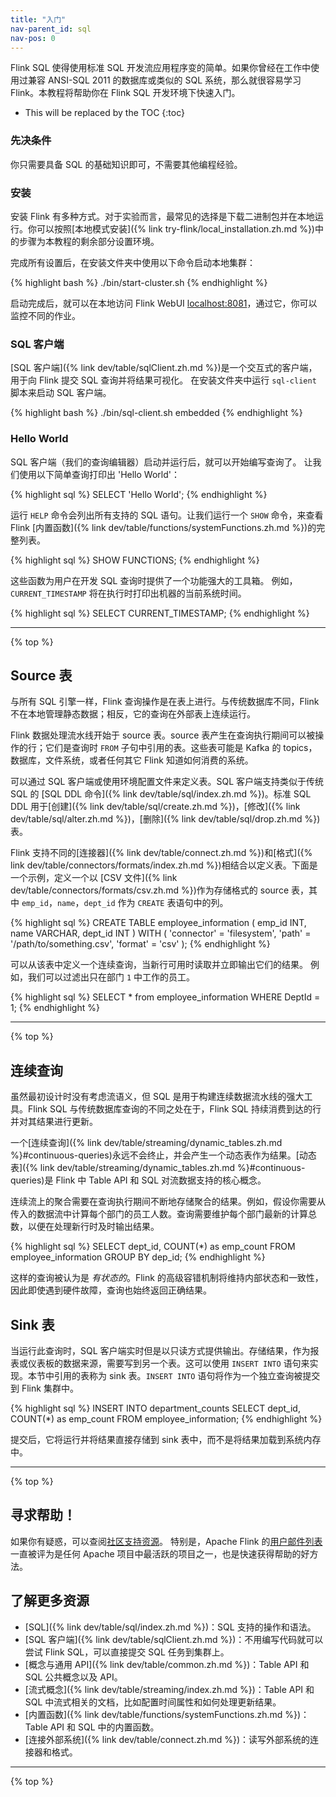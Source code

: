 ```yaml
---
title: "入门"
nav-parent_id: sql
nav-pos: 0
---
```

<!--
Licensed to the Apache Software Foundation (ASF) under one
or more contributor license agreements.  See the NOTICE file
distributed with this work for additional information
regarding copyright ownership.  The ASF licenses this file
to you under the Apache License, Version 2.0 (the
"License"); you may not use this file except in compliance
with the License.  You may obtain a copy of the License at

  http://www.apache.org/licenses/LICENSE-2.0

Unless required by applicable law or agreed to in writing,
software distributed under the License is distributed on an
"AS IS" BASIS, WITHOUT WARRANTIES OR CONDITIONS OF ANY
KIND, either express or implied.  See the License for the
specific language governing permissions and limitations
under the License.
-->

Flink SQL 使得使用标准 SQL 开发流应用程序变的简单。如果你曾经在工作中使用过兼容 ANSI-SQL 2011 的数据库或类似的 SQL 系统，那么就很容易学习 Flink。本教程将帮助你在 Flink SQL 开发环境下快速入门。

* This will be replaced by the TOC
{:toc}


### 先决条件

你只需要具备 SQL 的基础知识即可，不需要其他编程经验。

### 安装

安装 Flink 有多种方式。对于实验而言，最常见的选择是下载二进制包并在本地运行。你可以按照[本地模式安装]({% link try-flink/local_installation.zh.md %})中的步骤为本教程的剩余部分设置环境。

完成所有设置后，在安装文件夹中使用以下命令启动本地集群：

{% highlight bash %}
./bin/start-cluster.sh
{% endhighlight %}
 
启动完成后，就可以在本地访问 Flink WebUI [localhost:8081](localhost:8081)，通过它，你可以监控不同的作业。

### SQL 客户端

[SQL 客户端]({% link dev/table/sqlClient.zh.md %})是一个交互式的客户端，用于向 Flink 提交 SQL 查询并将结果可视化。
在安装文件夹中运行 `sql-client` 脚本来启动 SQL 客户端。

 {% highlight bash %}
./bin/sql-client.sh embedded
 {% endhighlight %} 

### Hello World

SQL 客户端（我们的查询编辑器）启动并运行后，就可以开始编写查询了。
让我们使用以下简单查询打印出 'Hello World'：
 
{% highlight sql %}
SELECT 'Hello World';
{% endhighlight %}

运行 `HELP` 命令会列出所有支持的 SQL 语句。让我们运行一个 `SHOW` 命令，来查看 Flink [内置函数]({% link dev/table/functions/systemFunctions.zh.md %})的完整列表。

{% highlight sql %}
SHOW FUNCTIONS;
{% endhighlight %}

这些函数为用户在开发 SQL 查询时提供了一个功能强大的工具箱。
例如，`CURRENT_TIMESTAMP` 将在执行时打印出机器的当前系统时间。

{% highlight sql %}
SELECT CURRENT_TIMESTAMP;
{% endhighlight %}

---------------

{% top %}

## Source 表

与所有 SQL 引擎一样，Flink 查询操作是在表上进行。与传统数据库不同，Flink 不在本地管理静态数据；相反，它的查询在外部表上连续运行。

Flink 数据处理流水线开始于 source 表。source 表产生在查询执行期间可以被操作的行；它们是查询时 `FROM` 子句中引用的表。这些表可能是 Kafka 的 topics，数据库，文件系统，或者任何其它 Flink 知道如何消费的系统。

可以通过 SQL 客户端或使用环境配置文件来定义表。SQL 客户端支持类似于传统 SQL 的 [SQL DDL 命令]({% link dev/table/sql/index.zh.md %})。标准 SQL DDL 用于[创建]({% link dev/table/sql/create.zh.md %})，[修改]({% link dev/table/sql/alter.zh.md %})，[删除]({% link dev/table/sql/drop.zh.md %})表。

Flink 支持不同的[连接器]({% link dev/table/connect.zh.md %})和[格式]({% link dev/table/connectors/formats/index.zh.md %})相结合以定义表。下面是一个示例，定义一个以 [CSV 文件]({% link dev/table/connectors/formats/csv.zh.md %})作为存储格式的 source 表，其中 `emp_id`，`name`，`dept_id` 作为 `CREATE` 表语句中的列。

{% highlight sql %}
CREATE TABLE employee_information (
    emp_id INT,
    name VARCHAR,
    dept_id INT
) WITH ( 
    'connector' = 'filesystem',
    'path' = '/path/to/something.csv',
    'format' = 'csv'
);
{% endhighlight %} 

可以从该表中定义一个连续查询，当新行可用时读取并立即输出它们的结果。
例如，我们可以过滤出只在部门 `1` 中工作的员工。

{% highlight sql %}
SELECT * from employee_information WHERE DeptId = 1;
{% endhighlight %} 

---------------

{% top %}

## 连续查询

虽然最初设计时没有考虑流语义，但 SQL 是用于构建连续数据流水线的强大工具。Flink SQL 与传统数据库查询的不同之处在于，Flink SQL 持续消费到达的行并对其结果进行更新。

一个[连续查询]({% link dev/table/streaming/dynamic_tables.zh.md %}#continuous-queries)永远不会终止，并会产生一个动态表作为结果。[动态表]({% link dev/table/streaming/dynamic_tables.zh.md %}#continuous-queries)是 Flink 中 Table API 和 SQL 对流数据支持的核心概念。

连续流上的聚合需要在查询执行期间不断地存储聚合的结果。例如，假设你需要从传入的数据流中计算每个部门的员工人数。查询需要维护每个部门最新的计算总数，以便在处理新行时及时输出结果。

 {% highlight sql %}
 SELECT 
	dept_id,
	COUNT(*) as emp_count 
FROM employee_information 
GROUP BY dep_id;
 {% endhighlight %} 

这样的查询被认为是 _有状态的_。Flink 的高级容错机制将维持内部状态和一致性，因此即使遇到硬件故障，查询也始终返回正确结果。

## Sink 表

当运行此查询时，SQL 客户端实时但是以只读方式提供输出。存储结果，作为报表或仪表板的数据来源，需要写到另一个表。这可以使用 `INSERT INTO` 语句来实现。本节中引用的表称为 sink 表。`INSERT INTO` 语句将作为一个独立查询被提交到 Flink 集群中。

 {% highlight sql %}
 INSERT INTO department_counts
 SELECT 
	dept_id,
	COUNT(*) as emp_count 
FROM employee_information;
 {% endhighlight %} 
 
提交后，它将运行并将结果直接存储到 sink 表中，而不是将结果加载到系统内存中。

---------------

{% top %}

## 寻求帮助！

如果你有疑惑，可以查阅[社区支持资源](https://flink.apache.org/zh/community.html)。
特别是，Apache Flink 的[用户邮件列表](https://flink.apache.org/zh/community.html#mailing-lists)一直被评为是任何 Apache 项目中最活跃的项目之一，也是快速获得帮助的好方法。

## 了解更多资源

* [SQL]({% link dev/table/sql/index.zh.md %})：SQL 支持的操作和语法。
* [SQL 客户端]({% link dev/table/sqlClient.zh.md %})：不用编写代码就可以尝试 Flink SQL，可以直接提交 SQL 任务到集群上。
* [概念与通用 API]({% link dev/table/common.zh.md %})：Table API 和 SQL 公共概念以及 API。
* [流式概念]({% link dev/table/streaming/index.zh.md %})：Table API 和 SQL 中流式相关的文档，比如配置时间属性和如何处理更新结果。
* [内置函数]({% link dev/table/functions/systemFunctions.zh.md %})：Table API 和 SQL 中的内置函数。
* [连接外部系统]({% link dev/table/connect.zh.md %})：读写外部系统的连接器和格式。

---------------

{% top %}
